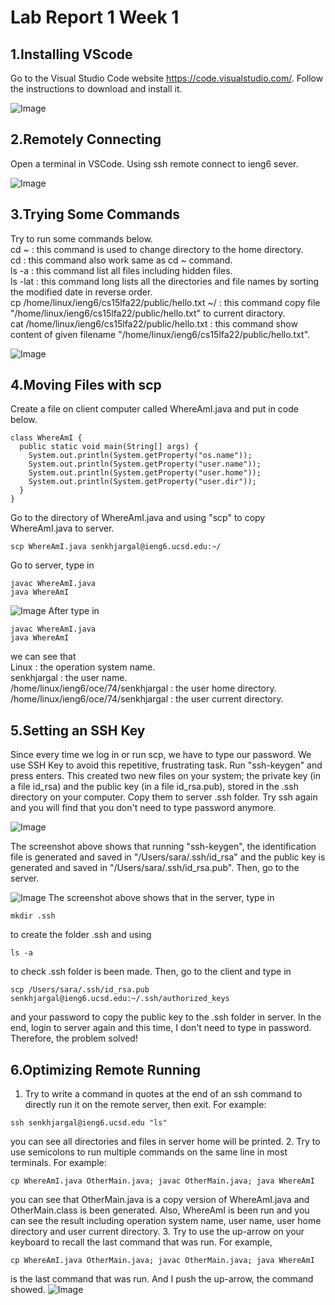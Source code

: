 # Lab Report 1 Week 1

## 1.Installing VScode
Go to the Visual Studio Code website https://code.visualstudio.com/. Follow the instructions to download and install it. 

![Image](https://sara0112.github.io/cse15l-lab-reports/Lab1_01.png)

## 2.Remotely Connecting
Open a terminal in VSCode.  Using ssh remote connect to ieng6 sever.

![Image](https://sara0112.github.io/cse15l-lab-reports/Lab1_02.png)

## 3.Trying Some Commands
Try to run some commands below.  
cd ~ : this command is used to change directory to the home directory.  
cd : this command also work same as cd ~ command.  
ls -a : this command list all files including hidden files.    
ls -lat : this command long lists all the directories and file names by sorting the modified date in reverse order.  
cp /home/linux/ieng6/cs15lfa22/public/hello.txt ~/ : this command copy file "/home/linux/ieng6/cs15lfa22/public/hello.txt" to current diractory.  
cat /home/linux/ieng6/cs15lfa22/public/hello.txt : this command show content of given filename "/home/linux/ieng6/cs15lfa22/public/hello.txt".  

![Image](https://sara0112.github.io/cse15l-lab-reports/Lab1_03.png)

## 4.Moving Files with scp
Create a file on client computer called WhereAmI.java and put in code below.  
```
class WhereAmI {
  public static void main(String[] args) {
    System.out.println(System.getProperty("os.name"));
    System.out.println(System.getProperty("user.name"));
    System.out.println(System.getProperty("user.home"));
    System.out.println(System.getProperty("user.dir"));
  }
}
```   
Go to the directory of WhereAmI.java and using "scp" to copy WhereAmI.java to server.
```
scp WhereAmI.java senkhjargal@ieng6.ucsd.edu:~/
```
Go to server, type in
```
javac WhereAmI.java
java WhereAmI
```

![Image](https://sara0112.github.io/cse15l-lab-reports/Lab1_04.png)
After type in 
```
javac WhereAmI.java
java WhereAmI
```
we can see that  
Linux : the operation system name.   
senkhjargal : the user name.  
/home/linux/ieng6/oce/74/senkhjargal : the user home directory.  
/home/linux/ieng6/oce/74/senkhjargal : the user current directory.  

## 5.Setting an SSH Key
Since every time we log in or run scp, we have to type our password. We use SSH Key to avoid this repetitive, frustrating task. Run "ssh-keygen" and press enters. This created two new files on your system; the private key (in a file id_rsa) and the public key (in a file id_rsa.pub), stored in the .ssh directory on your computer. Copy them to server .ssh folder. Try ssh again and you will find that you don't need to type password anymore.

![Image](https://sara0112.github.io/cse15l-lab-reports/Lab1_05_01.png)

The screenshot above shows that running "ssh-keygen", the identification file is generated and saved in "/Users/sara/.ssh/id_rsa" and the public key is generated and saved in "/Users/sara/.ssh/id_rsa.pub". Then, go to the server. 

![Image](https://sara0112.github.io/cse15l-lab-reports/Lab1_05_02.png)
The screenshot above shows that in the server, type in
```
mkdir .ssh
```
to create the folder .ssh and using 
```
ls -a
```
to check .ssh folder is been made. Then, go to the client and type in
```
scp /Users/sara/.ssh/id_rsa.pub senkhjargal@ieng6.ucsd.edu:~/.ssh/authorized_keys
```
and your password to copy the public key to the .ssh folder in server.   In the end, login to server again and this time, I don't need to type in password.  
Therefore, the problem solved!

## 6.Optimizing Remote Running
1. Try to write a command in quotes at the end of an ssh command to directly run it on the remote server, then exit. For example:
```
ssh senkhjargal@ieng6.ucsd.edu "ls"
```  
you can see all directories and files in server home will be printed.
2. Try to use semicolons to run multiple commands on the same line in most terminals. For example:   
```
cp WhereAmI.java OtherMain.java; javac OtherMain.java; java WhereAmI
```
you can see that OtherMain.java is a copy version of WhereAmI.java and OtherMain.class is been generated. Also, WhereAmI is been run and you can see the result including operation system name, user name, user home directory and user current directory.
3. Try to use the up-arrow on your keyboard to recall the last command that was run. For example,   
```
cp WhereAmI.java OtherMain.java; javac OtherMain.java; java WhereAmI
```
is the last command that was run. And I push the up-arrow, the command showed. 
![Image](https://sara0112.github.io/cse15l-lab-reports/Lab1_06.png)
